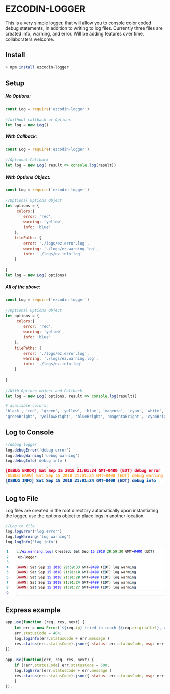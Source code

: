 # EZCODIN-LOGGER

This is a very simple logger, that will allow you to console color coded debug statements, in addition to writing to log files. Currently three files are created info, warning, and error. Will be adding features over time, collaboraters welcome. 

## Install

```bash
> npm install ezcodin-logger
```
## Setup
##### No Options:
```javascript
const Log = require('ezcodin-logger')

//without callback or Options
let log = new Log()
```
##### With Callback:
```javascript
const Log = require('ezcodin-logger')

//Optional Callback
let log = new Log( result => console.log(result))
```
##### With Options Object:
```javascript
const Log = require('ezcodin-logger')

//Optional Options Object
let options = {
     colors:{
        error: 'red',
        warning: 'yellow',
        info: 'blue'
    },
    filePaths: {
        error: './logs/ez.error.log',
        warning: './logs/ez.warning.log',
        info: './logs/ez.info.log'
    }

}
let log = new Log( options)
```
##### All of the above:
```javascript
const Log = require('ezcodin-logger')

//Optional Options Object
let options = {
     colors:{
        error: 'red',
        warning: 'yellow',
        info: 'blue'
    },
    filePaths: {
        error: './logs/ez.error.log',
        warning: './logs/ez.warning.log',
        info: './logs/ez.info.log'
    }

}

//With Options object and Callback
let log = new Log( options, result => console.log(result))
```
```bash
# available colors: 
'black', 'red', 'green', 'yellow', 'blue', 'magenta', 'cyan', 'white', 'gray', 'redBright',
'greenBright', 'yellowBright', 'blueBright', 'magentaBright', 'cyanBright', 'whiteBright'
```
## Log to Console
```javascript
//debug logger
log.debugError('debug error')
log.debugWarning('debug warning')
log.debugInfo('debug info')
```
![alt text](./images/console.png)
## Log to File
Log files are created in the root directory automatically upon instantiating the logger, use the options object to place logs in another location.
```javascript
//Log to file
log.logError('log error')
log.logWarning('log warning')
log.logInfo('log info')
```
![alt text](./images/log.png)
## Express example
```javascript
app.use(function (req, res, next) {
    let err = new Error(`${req.ip} tried to reach ${req.originalUrl}, resource not found`);
    err.statusCode = 404;
    log.logInfo(err.statusCode + err.message )
    res.status(err.statusCode).json({ status: err.statusCode, msg: err.message });
}); 

app.use(function(err, req, res, next) {
    if (!err.statusCode) err.statusCode = 500;   
    log.logError(err.statusCode + err.message )
    res.status(err.statusCode).json({ status: err.statusCode, msg: err.message }); 
    }
});
```

